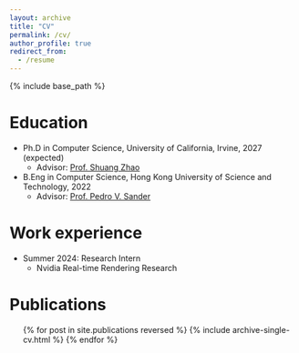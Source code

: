 ```yaml
---
layout: archive
title: "CV"
permalink: /cv/
author_profile: true
redirect_from:
  - /resume
---
```


{% include base_path %}

Education
======
* Ph.D in Computer Science, University of California, Irvine, 2027 (expected)
  * Advisor: [Prof. Shuang Zhao](https://www.shuangz.com/)
* B.Eng in Computer Science, Hong Kong University of Science and Technology, 2022
  * Advisor: [Prof. Pedro V. Sander](https://www.cse.ust.hk/~psander/)

Work experience
======
* Summer 2024: Research Intern
  * Nvidia Real-time Rendering Research


Publications
======
  <ul>{% for post in site.publications reversed %}
    {% include archive-single-cv.html %}
  {% endfor %}</ul>


